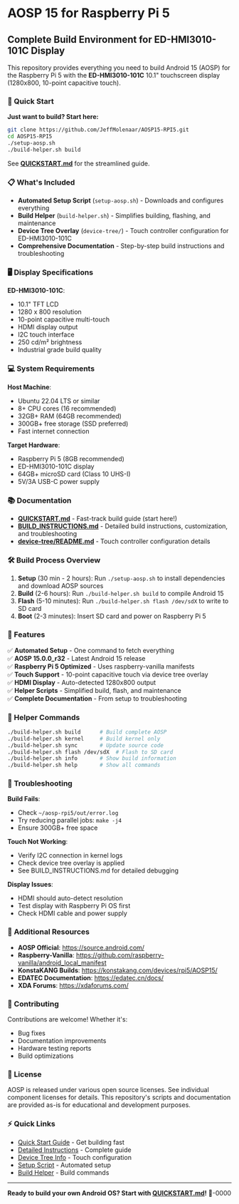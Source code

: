 # AOSP 15 for Raspberry Pi 5
## Complete Build Environment for ED-HMI3010-101C Display

This repository provides everything you need to build Android 15 (AOSP) for the Raspberry Pi 5 with the **ED-HMI3010-101C** 10.1" touchscreen display (1280x800, 10-point capacitive touch).

### 🚀 Quick Start

**Just want to build? Start here:**

```bash
git clone https://github.com/JeffMolenaar/AOSP15-RPI5.git
cd AOSP15-RPI5
./setup-aosp.sh
./build-helper.sh build
```

See [**QUICKSTART.md**](QUICKSTART.md) for the streamlined guide.

### 📋 What's Included

- **Automated Setup Script** (`setup-aosp.sh`) - Downloads and configures everything
- **Build Helper** (`build-helper.sh`) - Simplifies building, flashing, and maintenance
- **Device Tree Overlay** (`device-tree/`) - Touch controller configuration for ED-HMI3010-101C
- **Comprehensive Documentation** - Step-by-step build instructions and troubleshooting

### 🖥️ Display Specifications

**ED-HMI3010-101C**:
- 10.1" TFT LCD
- 1280 x 800 resolution
- 10-point capacitive multi-touch
- HDMI display output
- I2C touch interface
- 250 cd/m² brightness
- Industrial grade build quality

### 💻 System Requirements

**Host Machine**:
- Ubuntu 22.04 LTS or similar
- 8+ CPU cores (16 recommended)
- 32GB+ RAM (64GB recommended)
- 300GB+ free storage (SSD preferred)
- Fast internet connection

**Target Hardware**:
- Raspberry Pi 5 (8GB recommended)
- ED-HMI3010-101C display
- 64GB+ microSD card (Class 10 UHS-I)
- 5V/3A USB-C power supply

### 📚 Documentation

- **[QUICKSTART.md](QUICKSTART.md)** - Fast-track build guide (start here!)
- **[BUILD_INSTRUCTIONS.md](BUILD_INSTRUCTIONS.md)** - Detailed build instructions, customization, and troubleshooting
- **[device-tree/README.md](device-tree/README.md)** - Touch controller configuration details

### 🛠️ Build Process Overview

1. **Setup** (30 min - 2 hours): Run `./setup-aosp.sh` to install dependencies and download AOSP sources
2. **Build** (2-6 hours): Run `./build-helper.sh build` to compile Android 15
3. **Flash** (5-10 minutes): Run `./build-helper.sh flash /dev/sdX` to write to SD card
4. **Boot** (2-3 minutes): Insert SD card and power on Raspberry Pi 5

### 🎯 Features

✅ **Automated Setup** - One command to fetch everything  
✅ **AOSP 15.0.0_r32** - Latest Android 15 release  
✅ **Raspberry Pi 5 Optimized** - Uses raspberry-vanilla manifests  
✅ **Touch Support** - 10-point capacitive touch via device tree overlay  
✅ **HDMI Display** - Auto-detected 1280x800 output  
✅ **Helper Scripts** - Simplified build, flash, and maintenance  
✅ **Complete Documentation** - From setup to troubleshooting  

### 🔧 Helper Commands

```bash
./build-helper.sh build      # Build complete AOSP
./build-helper.sh kernel     # Build kernel only
./build-helper.sh sync       # Update source code
./build-helper.sh flash /dev/sdX  # Flash to SD card
./build-helper.sh info       # Show build information
./build-helper.sh help       # Show all commands
```

### 🐛 Troubleshooting

**Build Fails**:
- Check `~/aosp-rpi5/out/error.log`
- Try reducing parallel jobs: `make -j4`
- Ensure 300GB+ free space

**Touch Not Working**:
- Verify I2C connection in kernel logs
- Check device tree overlay is applied
- See BUILD_INSTRUCTIONS.md for detailed debugging

**Display Issues**:
- HDMI should auto-detect resolution
- Test display with Raspberry Pi OS first
- Check HDMI cable and power supply

### 📖 Additional Resources

- **AOSP Official**: https://source.android.com/
- **Raspberry-Vanilla**: https://github.com/raspberry-vanilla/android_local_manifest
- **KonstaKANG Builds**: https://konstakang.com/devices/rpi5/AOSP15/
- **EDATEC Documentation**: https://edatec.cn/docs/
- **XDA Forums**: https://xdaforums.com/

### 🤝 Contributing

Contributions are welcome! Whether it's:
- Bug fixes
- Documentation improvements
- Hardware testing reports
- Build optimizations

### 📄 License

AOSP is released under various open source licenses. See individual component licenses for details.
This repository's scripts and documentation are provided as-is for educational and development purposes.

### ⚡ Quick Links

- [Quick Start Guide](QUICKSTART.md) - Get building fast
- [Detailed Instructions](BUILD_INSTRUCTIONS.md) - Complete guide
- [Device Tree Info](device-tree/README.md) - Touch configuration
- [Setup Script](setup-aosp.sh) - Automated setup
- [Build Helper](build-helper.sh) - Build commands

---

**Ready to build your own Android OS? Start with [QUICKSTART.md](QUICKSTART.md)!** 🎉-0000
